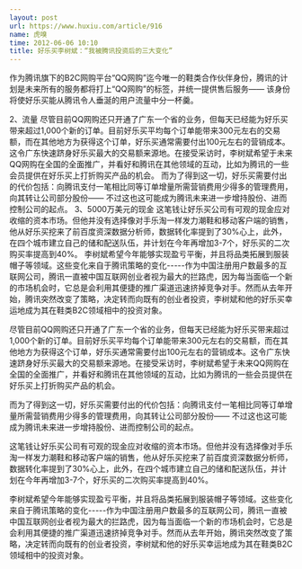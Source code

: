 ```yaml
---
layout: post
url: https://www.huxiu.com/article/916
name: 虎嗅
time: 2012-06-06 10:10
title: 好乐买李树斌：“我被腾讯投资后的三大变化”
---
```

作为腾讯旗下的B2C网购平台“QQ网购”迄今唯一的鞋类合作伙伴身份，腾讯的计划是未来所有的服务都将打上“QQ网购”的标签，并统一提供售后服务—— 该身份将使好乐买能从腾讯令人垂涎的用户流量中分一杯羹。

2、流量 尽管目前QQ网购还只开通了广东一个省的业务，但每天已经能为好乐买带来超过1,000个新的订单。目前好乐买平均每个订单能带来300元左右的交易额，而在其他地方为获得这个订单，好乐买通常需要付出100元左右的营销成本。这令广东快速跻身好乐买最大的交易额来源地。在接受采访时，李树斌希望于未来QQ网购在全国的全面推广，并看好和腾讯在其他领域的互动，比如为腾讯的一些会员提供在好乐买上打折购买产品的机会。 而为了得到这一切，好乐买需要付出的代价包括：向腾讯支付一笔相比同等订单增量所需营销费用少得多的管理费用，向其转让公司部分股份—— 不过这也这可能成为腾讯未来进一步增持股份、进而控制公司的起点。 3、5000万美元的现金 这笔钱让好乐买公司有可观的现金应对收缩的资本市场。但他并没有选择像对手乐淘一样发力潮鞋和移动客户端的销售，他从好乐买挖来了前百度资深数据分析师，数据转化率提到了30%心上，此外，在四个城市建立自己的储和配送队伍，并计划在今年再增加3-7个，好乐买的二次购买率提高到40%。 李树斌希望今年能够实现盈亏平衡，并且将品类拓展到服装帽子等领域。这些变化来自于腾讯策略的变化-----作为中国注册用户数最多的互联网公司，腾讯一直被中国互联网创业者视为最大的拦路虎，因为每当面临一个新的市场机会时，它总是会利用其便捷的推广渠道迅速挤掉竞争对手。然而从去年开始，腾讯突然改变了策略，决定转而向既有的创业者投资，李树斌和他的好乐买幸运地成为其在鞋类B2C领域相中的投资对象。

尽管目前QQ网购还只开通了广东一个省的业务，但每天已经能为好乐买带来超过1,000个新的订单。目前好乐买平均每个订单能带来300元左右的交易额，而在其他地方为获得这个订单，好乐买通常需要付出100元左右的营销成本。这令广东快速跻身好乐买最大的交易额来源地。在接受采访时，李树斌希望于未来QQ网购在全国的全面推广，并看好和腾讯在其他领域的互动，比如为腾讯的一些会员提供在好乐买上打折购买产品的机会。

而为了得到这一切，好乐买需要付出的代价包括：向腾讯支付一笔相比同等订单增量所需营销费用少得多的管理费用，向其转让公司部分股份—— 不过这也这可能成为腾讯未来进一步增持股份、进而控制公司的起点。

这笔钱让好乐买公司有可观的现金应对收缩的资本市场。但他并没有选择像对手乐淘一样发力潮鞋和移动客户端的销售，他从好乐买挖来了前百度资深数据分析师，数据转化率提到了30%心上，此外，在四个城市建立自己的储和配送队伍，并计划在今年再增加3-7个，好乐买的二次购买率提高到40%。

李树斌希望今年能够实现盈亏平衡，并且将品类拓展到服装帽子等领域。这些变化来自于腾讯策略的变化-----作为中国注册用户数最多的互联网公司，腾讯一直被中国互联网创业者视为最大的拦路虎，因为每当面临一个新的市场机会时，它总是会利用其便捷的推广渠道迅速挤掉竞争对手。然而从去年开始，腾讯突然改变了策略，决定转而向既有的创业者投资，李树斌和他的好乐买幸运地成为其在鞋类B2C领域相中的投资对象。

